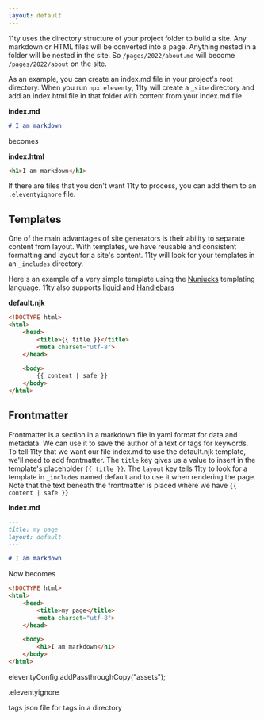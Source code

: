 ```yaml
---
layout: default
---
```


11ty uses the directory structure of your project folder to build a site. Any markdown or HTML files will be converted into a page. Anything nested in a folder will be nested in the site.  So `/pages/2022/about.md` will become `/pages/2022/about` on the site. 

As an example, you can create an index.md file in your project's root directory. When you run `npx eleventy`, 11ty will create a `_site` directory and add an index.html file in that folder with content from your index.md file. 

**index.md**
```markdown
# I am markdown
```
becomes 

**index.html**
```html
<h1>I am markdown</h1>
```
If there are files that you don't want 11ty to process, you can add them to an `.eleventyignore` file. 


## Templates
One of the main advantages of site generators is their ability to separate content from layout. With templates, we have reusable and consistent formatting and layout for a site's content. 11ty will look for your templates in an `_includes` directory.   

Here's an example of a very simple template using the [Nunjucks](https://mozilla.github.io/nunjucks/) templating language.  11ty also supports [liquid](https://liquidjs.com/tutorials/intro-to-liquid.html) and [Handlebars](https://handlebarsjs.com/)

**default.njk**
```html
<!DOCTYPE html>
<html>
    <head>
        <title>{{ title }}</title>
        <meta charset="utf-8">
    </head>

    <body>
        {{ content | safe }}
    </body>
</html>
```

## Frontmatter

Frontmatter is a section in a markdown file in yaml format for data and metadata. We can use it to save the author of a text or tags for keywords. To tell 11ty that we want our file index.md to use the default.njk template, we'll need to add frontmatter. The `title` key gives us a value to insert in the template's placeholder `{{ title }}`. The `layout` key tells 11ty to look for a template in `_includes` named default and to use it when rendering the page. Note that the text beneath the frontmatter is placed where we have `{{ content | safe }}`  

**index.md**
```markdown
---
title: my page
layout: default
---

# I am markdown
```

Now becomes

```html
<!DOCTYPE html>
<html>
    <head>
        <title>my page</title>
        <meta charset="utf-8">
    </head>

    <body>
        <h1>I am markdown</h1>
    </body>
</html>
```


eleventyConfig.addPassthroughCopy("assets");

.eleventyignore

tags
json file for tags in a directory